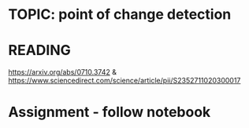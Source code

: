 # TOPIC: point of change detection
# READING 

https://arxiv.org/abs/0710.3742 & https://www.sciencedirect.com/science/article/pii/S2352711020300017 
# Assignment - follow notebook
